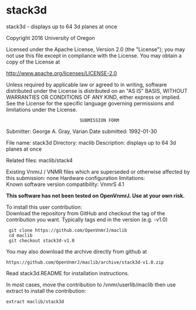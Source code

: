 # stack3d
 stack3d - displays up to 64 3d planes at once

 Copyright 2016 University of Oregon

 Licensed under the Apache License, Version 2.0 (the "License");
 you may not use this file except in compliance with the License.
 You may obtain a copy of the License at

   http://www.apache.org/licenses/LICENSE-2.0

 Unless required by applicable law or agreed to in writing, software
 distributed under the License is distributed on an "AS IS" BASIS,
 WITHOUT WARRANTIES OR CONDITIONS OF ANY KIND, either express or implied.
 See the License for the specific language governing permissions and
 limitations under the License.

                                SUBMISSION FORM

Submitter:      George A. Gray, Varian
Date submitted: 1992-01-30

File name:      stack3d
Directory:      maclib
Description:    displays up to 64 3d planes at once

Related files:  maclib/stack4

Existing VnmrJ / VNMR files which are superseded or
otherwise affected by this submission:  none
Hardware configuration limitations:     
Known software version compatibility:   VnmrS 4.1

**This software has not been tested on OpenVnmrJ. Use at your own risk.**

To install this user contribution:  
Download the repository from GitHub and checkout the tag of the contribution you want.
Typically tags end in the version (e.g. -v1.0)

     git clone https://github.com/OpenVnmrJ/maclib  
     cd maclib  
     git checkout stack3d-v1.0


You may also download the archive directly from github at

    https://github.com/OpenVnmrJ/maclib/archive/stack3d-v1.0.zip

Read stack3d.README for installation instructions.

In most cases, move the contribution to /vnmr/userlib/maclib 
then use extract to install the contribution:  

    extract maclib/stack3d